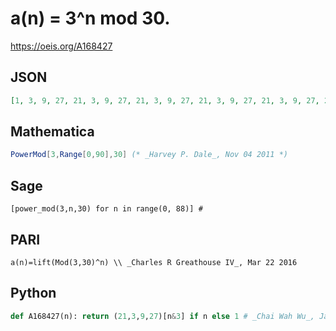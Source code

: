 # a\(n\) \= 3^n mod 30\.
https://oeis.org/A168427
## JSON
```JSON
[1, 3, 9, 27, 21, 3, 9, 27, 21, 3, 9, 27, 21, 3, 9, 27, 21, 3, 9, 27, 21, 3, 9, 27, 21, 3, 9, 27, 21, 3, 9, 27, 21, 3, 9, 27, 21, 3, 9, 27, 21, 3, 9, 27, 21, 3, 9, 27, 21, 3, 9, 27, 21, 3, 9, 27, 21, 3, 9, 27, 21, 3, 9, 27, 21, 3, 9, 27, 21, 3, 9, 27, 21, 3, 9, 27, 21, 3, 9, 27, 21, 3, 9, 27]
```
## Mathematica
```Mathematica
PowerMod[3,Range[0,90],30] (* _Harvey P. Dale_, Nov 04 2011 *)
```
## Sage
```Sage
[power_mod(3,n,30) for n in range(0, 88)] #
```
## PARI
```PARI
a(n)=lift(Mod(3,30)^n) \\ _Charles R Greathouse IV_, Mar 22 2016
```
## Python
```Python
def A168427(n): return (21,3,9,27)[n&3] if n else 1 # _Chai Wah Wu_, Jan 22 2023
```
